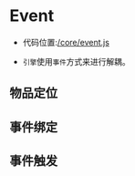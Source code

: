 # Event

* 代码位置:[/core/event.js](https://github.com/septopus-rex/world/blob/main/engine/src/septopus/core/event.js)

* `引擎`使用`事件`方式来进行解耦。

## 物品定位

## 事件绑定

## 事件触发